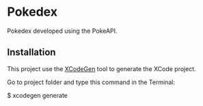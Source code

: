 # Pokedex

Pokedex developed using the PokeAPI.

## Installation
This project use the [XCodeGen](https://github.com/yonaskolb/XcodeGen) tool to generate the XCode project.

Go to project folder and type this command in the Terminal:

$ xcodegen generate
